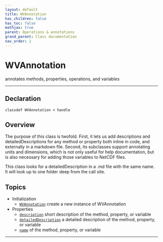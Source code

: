 ```yaml
---
layout: default
title: WVAnnotation
has_children: false
has_toc: false
mathjax: true
parent: Operations & annotations
grand_parent: Class documentation
nav_order: 2
---
```


#  WVAnnotation

annotates methods, properties, operations, and variables


---

## Declaration

<div class="language-matlab highlighter-rouge"><div class="highlight"><pre class="highlight"><code>classdef WVAnnotation < handle</code></pre></div></div>

## Overview
 
  The purpose of this class is twofold. First, it lets us add
  descriptions and detailedDescriptions for any method or property both
  inline in code, and externally in a markdown file. Second, its
  subclasses support annotating units and dimensions, which is not only
  useful for help documentation, but is also necessary for adding those
  variables to NetCDF files.
 
  This class looks for a detailedDescription in a .md file with the
  same name. It will look up to one folder deep from the call site.
 
  


## Topics
+ Initialization
  + [`WVAnnotation`](/classes/wvannotation/wvannotation.html) create a new instance of WVAnnotation
+ Properties
  + [`description`](/classes/wvannotation/description.html) short description of the method, property, or variable
  + [`detailedDescription`](/classes/wvannotation/detaileddescription.html) a detailed description of the method, property, or variable
  + [`name`](/classes/wvannotation/name.html) of the method, property, or variable


---